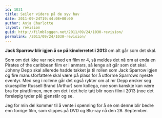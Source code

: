 ```yaml
---
id: 1031
title: Seiler videre på de syv hav
date: 2011-09-24T19:44:08+00:00
author: Anja Charlotte
layout: revision
guid: http://filmbloggen.net/2011/09/24/1030-revision/
permalink: /2011/09/24/1030-revision/
---
```

**Jack Sparrow blir igjen å se på kinolerretet i 2013** om alt går som det skal.

Som om det ikke var nok med en film nr 4, så meldes det nå om at enda en Pirates of the caribbean film er i anmars, så lenge alt går som det skal. Johnny Depp skal allerede hadde takket ja til rollen som Jack Sparrow igjen og fire manusforfattere skal være på plass for å utforme Sparrows nyeste eventyr. Med seg i rollene går det også rykter om at mr Depp ønsker seg skuespiller Russell Brand (Arthur) som kollega, noe som kanskje kan være bra for piratfilmen, men om det i det hele tatt blir noen film i 2013 (noe det foreløpig tyder på) gjenstår og se.

Jeg for min del kommer til å vente i spenning for å se om denne blir bedre enn forrige film, som slippes på DVD og Blu-ray nå den 28. September.